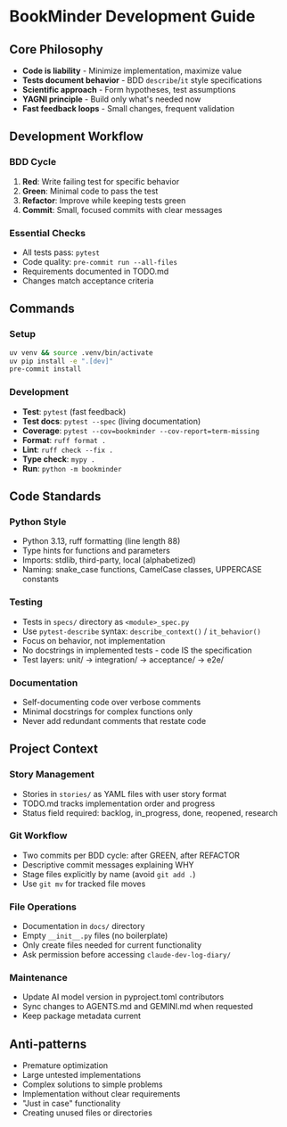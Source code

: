 # BookMinder Development Guide

## Core Philosophy
- **Code is liability** - Minimize implementation, maximize value
- **Tests document behavior** - BDD `describe`/`it` style specifications
- **Scientific approach** - Form hypotheses, test assumptions
- **YAGNI principle** - Build only what's needed now
- **Fast feedback loops** - Small changes, frequent validation

## Development Workflow

### BDD Cycle
1. **Red**: Write failing test for specific behavior
2. **Green**: Minimal code to pass the test  
3. **Refactor**: Improve while keeping tests green
4. **Commit**: Small, focused commits with clear messages

### Essential Checks
- All tests pass: `pytest`
- Code quality: `pre-commit run --all-files` 
- Requirements documented in TODO.md
- Changes match acceptance criteria

## Commands

### Setup
```bash
uv venv && source .venv/bin/activate
uv pip install -e ".[dev]"
pre-commit install
```

### Development
- **Test**: `pytest` (fast feedback)
- **Test docs**: `pytest --spec` (living documentation)
- **Coverage**: `pytest --cov=bookminder --cov-report=term-missing`
- **Format**: `ruff format .`
- **Lint**: `ruff check --fix .`
- **Type check**: `mypy .`
- **Run**: `python -m bookminder`

## Code Standards

### Python Style
- Python 3.13, ruff formatting (line length 88)
- Type hints for functions and parameters
- Imports: stdlib, third-party, local (alphabetized)
- Naming: snake_case functions, CamelCase classes, UPPERCASE constants

### Testing
- Tests in `specs/` directory as `<module>_spec.py`
- Use `pytest-describe` syntax: `describe_context()` / `it_behavior()`
- Focus on behavior, not implementation
- No docstrings in implemented tests - code IS the specification
- Test layers: unit/ → integration/ → acceptance/ → e2e/

### Documentation
- Self-documenting code over verbose comments
- Minimal docstrings for complex functions only
- Never add redundant comments that restate code

## Project Context

### Story Management
- Stories in `stories/` as YAML files with user story format
- TODO.md tracks implementation order and progress
- Status field required: backlog, in_progress, done, reopened, research

### Git Workflow  
- Two commits per BDD cycle: after GREEN, after REFACTOR
- Descriptive commit messages explaining WHY
- Stage files explicitly by name (avoid `git add .`)
- Use `git mv` for tracked file moves

### File Operations
- Documentation in `docs/` directory
- Empty `__init__.py` files (no boilerplate)
- Only create files needed for current functionality
- Ask permission before accessing `claude-dev-log-diary/`

### Maintenance
- Update AI model version in pyproject.toml contributors
- Sync changes to AGENTS.md and GEMINI.md when requested
- Keep package metadata current

## Anti-patterns
- Premature optimization
- Large untested implementations  
- Complex solutions to simple problems
- Implementation without clear requirements
- "Just in case" functionality
- Creating unused files or directories